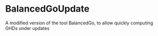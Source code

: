 # BalancedGoUpdate
A modified version of the tool BalancedGo, to allow quickly computing GHDs under updates
